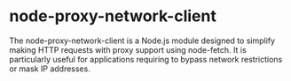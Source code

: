 # node-proxy-network-client
The node-proxy-network-client is a Node.js module designed to simplify making HTTP requests with proxy support using node-fetch. It is particularly useful for applications requiring to bypass network restrictions or mask IP addresses.
